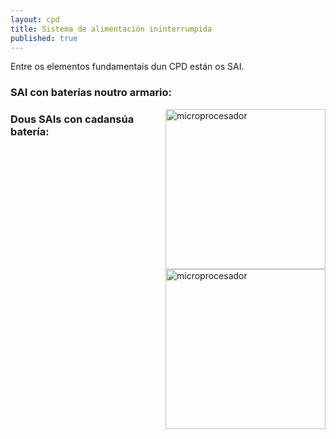 ```yaml
---
layout: cpd
title: Sistema de alimentación ininterrumpida
published: true
---
```


Entre os elementos fundamentais dun CPD están os SAI.

### SAI con baterías noutro armario:
   <img style="float:right" height="256px"  alt="microprocesador" src="/fotos/SAI-1.jpg" height="256px">


### Dous SAIs con cadansúa batería:



 <img style="float:right" height="256px"  alt="microprocesador" src="/fotos/SAI-2.jpg" height="256px">

